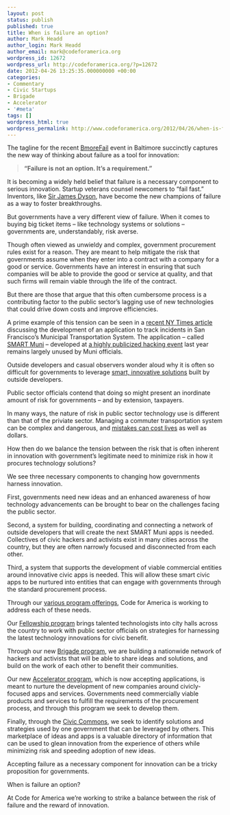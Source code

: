 ```yaml
---
layout: post
status: publish
published: true
title: When is failure an option?
author: Mark Headd
author_login: Mark Headd
author_email: mark@codeforamerica.org
wordpress_id: 12672
wordpress_url: http://codeforamerica.org/?p=12672
date: 2012-04-26 13:25:35.000000000 +00:00
categories:
- Commentary
- Civic Startups
- Brigade
- Accelerator
- '#meta'
tags: []
wordpress_html: true
wordpress_permalink: http://www.codeforamerica.org/2012/04/26/when-is-failure-an-option/
---
```


<p>The tagline for the recent <a href="http://gb.tc/bmorefail/">BmoreFail</a> event in Baltimore succinctly captures the new way of thinking about failure as a tool for innovation:</p>
<blockquote><p><strong>“Failure is not an option. It’s a requirement.”</strong></p></blockquote>
<p>It is becoming a widely held belief that failure is a necessary component to serious innovation. Startup veterans counsel newcomers to “fail fast.” Inventors, like <a href="http://www.wired.com/epicenter/2011/04/in-praise-of-failure/all/1">Sir James Dyson</a>, have become the new champions of failure as a way to foster breakthroughs.</p>
<p>But governments have a very different view of failure. When it comes to buying big ticket items – like technology systems or solutions – governments are, understandably, risk averse.</p>
<p>Though often viewed as unwieldy and complex, government procurement rules exist for a reason. They are meant to help mitigate the risk that governments assume when they enter into a contract with a company for a good or service. Governments have an interest in ensuring that such companies will be able to provide the good or service at quality, and that such firms will remain viable through the life of the contract.</p>
<p>But there are those that argue that this often cumbersome process is a contributing factor to the public sector’s lagging use of new technologies that could drive down costs and improve efficiencies.</p>
<p>A prime example of this tension can be seen in a <a href="http://www.nytimes.com/2012/04/22/us/smart-muni-app-for-san-francisco-transit-goes-unused.html">recent NY Times article</a> discussing the development of an application to track incidents in San Francisco’s Municipal Transportation System. The application – called <a href="http://www.summerofsmart.org/projects/smart-muni/">SMART Muni</a> – developed at <a href="http://www.summerofsmart.org/">a highly publicized hacking event</a> last year remains largely unused by Muni officials.</p>
<p>Outside developers and casual observers wonder aloud why it is often so difficult for governments to leverage <a href="http://www.summerofsmart.org/projects/smart-muni/">smart, innovative solutions</a> built by outside developers.</p>
<p>Public sector officials contend that doing so might present an inordinate amount of risk for governments – and by extension, taxpayers.</p>
<p>In many ways, the nature of risk in public sector technology use is different than that of the priviate sector. Managing a commuter transportation system can be complex and dangerous, and <a href="http://www.nytimes.com/2009/06/23/us/23webcrash.html">mistakes can cost lives</a> as well as dollars.</p>
<p>How then do we balance the tension between the risk that is often inherent in innovation with government’s legitimate need to minimize risk in how it procures technology solutions?</p>
<p>We see three necessary components to changing how governments harness innovation.</p>
<p>First, governments need new ideas and an enhanced awareness of how technology advancements can be brought to bear on the challenges facing the public sector.</p>
<p>Second, a system for building, coordinating and connecting a network of outside developers that will create the next SMART Muni apps is needed. Collectives of civic hackers and activists exist in many cities across the country, but they are often narrowly focused and disconnected from each other.</p>
<p>Third, a system that supports the development of viable commercial entities around innovative civic apps is needed. This will allow these smart civic apps to be nurtured into entities that can engage with governments through the standard procurement process.</p>
<p>Through our <a href="http://codeforamerica.org/what-we-do/">various program offerings</a>, Code for America is working to address each of these needs.</p>
<p>Our <a href="http://codeforamerica.org/fellows/">Fellowship program</a> brings talented technologists into city halls across the country to work with public sector officials on strategies for harnessing the latest technology innovations for civic benefit.</p>
<p>Through our new <a href="http://brigade.codeforamerica.org">Brigade program</a>, we are building a nationwide network of hackers and activists that will be able to share ideas and solutions, and build on the work of each other to benefit their communities.</p>
<p>Our new <a href="http://codeforamerica.org/accelerator/">Accelerator program</a>, which is now accepting applications, is meant to nurture the development of new companies around civicly-focused apps and services. Governments need commercially viable products and services to fulfill the requirements of the procurement process, and through this program we seek to develop them.</p>
<p>Finally, through the <a href="http://civiccommons.org/">Civic Commons</a>, we seek to identify solutions and strategies used by one government that can be leveraged by others. This marketplace of ideas and apps is a valuable directory of information that can be used to glean innovation from the experience of others while minimizing risk and speeding adoption of new ideas.</p>
<p>Accepting failure as a necessary component for innovation can be a tricky proposition for governments.</p>
<p>When is failure an option?</p>
<p>At Code for America we’re working to strike a balance between the risk of failure and the reward of innovation.</p>
